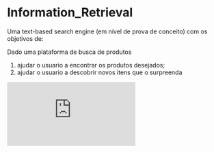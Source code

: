 # Information_Retrieval
Uma text-based search engine (em nível de prova de conceito) com os objetivos de: 

Dado uma plataforma de busca de produtos 

1) ajudar o usuario a encontrar os produtos desejados;  
2) ajudar o usuario a descobrir novos itens que o surpreenda

![f(\text{Query}, \text{Produto}) = \alpha \times \text{BM25}_{\text{tags}}(\text{Query}, \text{Produto}) +\
                               \beta   \times \text{BM25}_\text{titulos}(\text{Query}, \text{Produto})    +\
                               \gamma  \times \text{BM25}_\text{categorias}(\text{Query}, \text{Produto})   +\
                               b](http://latex.codecogs.com/gif.latex?O_t%3D%5Ctext%20%7B%20Onset%20event%20at%20time%20bin%20%7D%20t)

